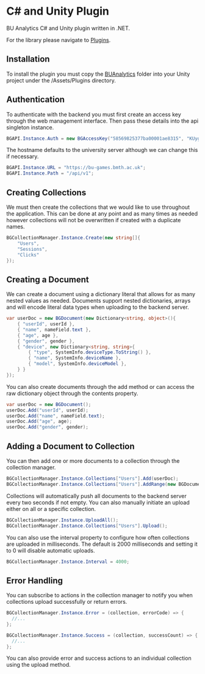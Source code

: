 # C# and Unity Plugin

BU Analytics C# and Unity plugin written in .NET.

For the library please navigate to [Plugins](src/Assets/Plugins/BUAnalytics).

## Installation

To install the plugin you must copy the [BUAnalytics](src/Assets/Plugins) folder into your Unity project under the /Assets/Plugins directory.

## Authentication

To authenticate with the backend you must first create an access key through the web management interface. Then pass these details into the api singleton instance.

```csharp
BGAPI.Instance.Auth = new BGAccessKey("58569825377ba00001ae8315", "KUygr6bgxhEtsSQ1RJYla2UCtiEE8R");
```

The hostname defaults to the university server although we can change this if necessary.

```csharp
BGAPI.Instance.URL = "https://bu-games.bmth.ac.uk";
BGAPI.Instance.Path = "/api/v1";
```

## Creating Collections

We must then create the collections that we would like to use throughout the application. 
This can be done at any point and as many times as needed however collections will not be overwritten if created with a duplicate names.

```csharp
BGCollectionManager.Instance.Create(new string[]{
    "Users",
    "Sessions",
    "Clicks"
});
```

## Creating a Document

We can create a document using a dictionary literal that allows for as many nested values as needed. 
Documents support nested dictionaries, arrays and will encode literal data types when uploading to the backend server.

```csharp
var userDoc = new BGDocument(new Dictionary<string, object>(){
    { "userId", userId },
    { "name", nameField.text },
    { "age", age },
    { "gender", gender },
    { "device", new Dictionary<string, string>{
        { "type", SystemInfo.deviceType.ToString() },
        { "name", SystemInfo.deviceName },
        { "model", SystemInfo.deviceModel },
    } }
});
```

You can also create documents through the add method or can access the raw dictionary object through the contents property.

```csharp
var userDoc = new BGDocument();
userDoc.Add("userId", userId);
userDoc.Add("name", nameField.text);
userDoc.Add("age", age);
userDoc.Add("gender", gender);
```

## Adding a Document to Collection

You can then add one or more documents to a collection through the collection manager.

```csharp
BGCollectionManager.Instance.Collections["Users"].Add(userDoc);
BGCollectionManager.Instance.Collections["Users"].AddRange(new BGDocument[]{ userDoc1, userDoc2, userDoc3 });
```

Collections will automatically push all documents to the backend server every two seconds if not empty. 
You can also manually initiate an upload either on all or a specific collection.

```csharp
BGCollectionManager.Instance.UploadAll();
BGCollectionManager.Instance.Collections["Users"].Upload();
```

You can also use the interval property to configure how often collections are uploaded in milliseconds. 
The default is 2000 milliseconds and setting it to 0 will disable automatic uploads.

```csharp
BGCollectionManager.Instance.Interval = 4000;
```

## Error Handling

You can subscribe to actions in the collection manager to notify you when collections upload successfully or return errors.

```csharp
BGCollectionManager.Instance.Error = (collection, errorCode) => {
  //...
};

BGCollectionManager.Instance.Success = (collection, successCount) => {
  //...
};
```

You can also provide error and success actions to an individual collection using the upload method.